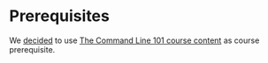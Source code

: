 # Prerequisites

We [decided](https://github.com/UPPMAX/naiss_intermediate_bash_linux/issues/1)
to use
[The Command Line 101 course content](https://hpc2n.github.io/linux-command-line-101/)
as course prerequisite.
